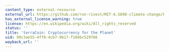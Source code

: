 ```yaml
---
content_type: external-resource
external_url: https://github.com/ron-rivest/MIT-6.S898-climate-change/blob/master/resource_files/2019_student_projects/Switzer_project.pdf
has_external_license_warning: true
license: https://en.wikipedia.org/wiki/All_rights_reserved
status: ''
title: 'terraCoin: Cryptocurrency for the Planet'
uid: 99c3ae55-4ff8-4cb7-9617-f104bc529766
wayback_url: ''
---
```

